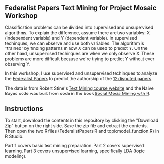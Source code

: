 ## Federalist Papers Text Mining for Project Mosaic Workshop

Classification problems can be divided into supervised and unsupervised algorithms. To explain the difference, assume there are two variables: X (independent variable) and Y (dependent variable). In supervised techinques, we can observe and use both variables. The algorithm is "trained" by finding patterns in how X can be used to predict Y. On the other hand, unsupervised techinques are when we only observe X. These problems are more difficult because we're trying to predict Y without ever observing Y. 

In this workshop, I use supervised and unsupervised techinques to analyze the [Federalist Papers](https://en.wikipedia.org/wiki/The_Federalist_Papers) to predict the authorship of the [12 disputed papers](https://en.wikipedia.org/wiki/The_Federalist_Papers#Disputed_essays).

The data is from Robert Stine's [Text Mining course website](http://www-stat.wharton.upenn.edu/~stine/mich/index.html#textanalytics) and the Naive Bayes code was built from code in the book [Social Media Mining with R](https://www.packtpub.com/big-data-and-business-intelligence/social-media-mining-r). 
                                                             
## Instructions
                                                            
To start, download the contents in this repository by clicking the "Download Zip" button on the right side. Save the zip file and extract the contents. Then open the two R files (FederalistPapers.R and topicmodel_function.R) in R Studio.
                                                             
Part 1 covers basic text mining preparation. Part 2 covers supervised learning. Part 3 covers unsupervised learning, specifically LDA (topic modeling).